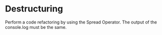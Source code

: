 # Destructuring

Perform a code refactoring by using the Spread Operator. The output of the console.log must be the same.

